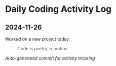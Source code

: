 # Daily Coding Activity Log

## 2024-11-26

Worked on a new project today

> Code is poetry in motion.

*Auto-generated commit for activity tracking*

